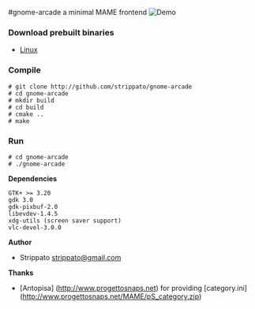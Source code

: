 #gnome-arcade
a minimal MAME frontend
![Demo](https://raw.githubusercontent.com/strippato/gnome-arcade/master/wiki/gnome-arcade.gif)

### Download prebuilt binaries
- [Linux](http://software.opensuse.org/download.html?project=home%3Agallochri%3AStrippato&package=gnome-arcade)

### Compile
```
# git clone http://github.com/strippato/gnome-arcade
# cd gnome-arcade
# mkdir build
# cd build
# cmake ..
# make
```
### Run
```
# cd gnome-arcade
# ./gnome-arcade
```

**Dependencies**
```
GTK+ >= 3.20
gdk 3.0
gdk-pixbuf-2.0
libevdev-1.4.5
xdg-utils (screen saver support)
vlc-devel-3.0.0
```

**Author**
 * Strippato <strippato@gmail.com>

**Thanks**
 * [Antopisa] (http://www.progettosnaps.net) for providing [category.ini] (http://www.progettosnaps.net/MAME/pS_category.zip)


